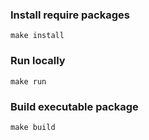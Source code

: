 ### Install require packages
```shell
make install
```


### Run locally
```shell
make run
```


### Build executable package
```shell
make build
```

